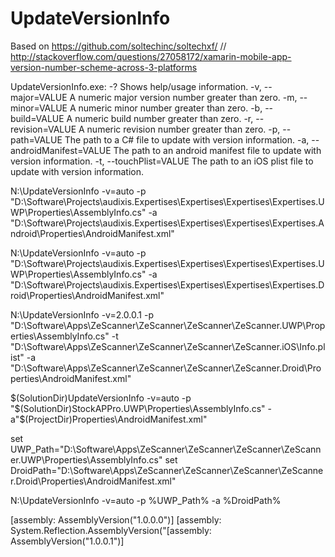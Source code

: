 # UpdateVersionInfo

Based on https://github.com/soltechinc/soltechxf/
// http://stackoverflow.com/questions/27058172/xamarin-mobile-app-version-number-scheme-across-3-platforms


UpdateVersionInfo.exe:
  -?                          Shows help/usage information.
  -v, --major=VALUE           A numeric major version number greater than zero.
  -m, --minor=VALUE           A numeric minor number greater than zero.
  -b, --build=VALUE           A numeric build number greater than zero.
  -r, --revision=VALUE        A numeric revision number greater than zero.
  -p, --path=VALUE            The path to a C# file to update with version
                              information.
  -a, --androidManifest=VALUE The path to an android manifest file to update
                              with version information.
  -t, --touchPlist=VALUE      The path to an iOS plist file to update with
                              version information.


N:\UpdateVersionInfo -v=auto 
    -p "D:\Software\Projects\audixis.Expertises\Expertises\Expertises\Expertises.UWP\Properties\AssemblyInfo.cs" 
    -a "D:\Software\Projects\audixis.Expertises\Expertises\Expertises\Expertises.Android\Properties\AndroidManifest.xml"

N:\UpdateVersionInfo -v=auto 
    -p "D:\Software\Projects\audixis.Expertises\Expertises\Expertises\Expertises.UWP\Properties\AssemblyInfo.cs" 
    -a "D:\Software\Projects\audixis.Expertises\Expertises\Expertises\Expertises.Droid\Properties\AndroidManifest.xml"

N:\UpdateVersionInfo -v=2.0.0.1 
    -p "D:\Software\Apps\ZeScanner\ZeScanner\ZeScanner\ZeScanner.UWP\Properties\AssemblyInfo.cs" 
    -t "D:\Software\Apps\ZeScanner\ZeScanner\ZeScanner\ZeScanner.iOS\Info.plist" 
    -a "D:\Software\Apps\ZeScanner\ZeScanner\ZeScanner\ZeScanner.Droid\Properties\AndroidManifest.xml"


<PreBuildEvent>$(SolutionDir)UpdateVersionInfo -v=auto -p "$(SolutionDir)StockAPPro.UWP\Properties\AssemblyInfo.cs" -a"$(ProjectDir)Properties\AndroidManifest.xml"</PreBuildEvent>


set UWP_Path="D:\Software\Apps\ZeScanner\ZeScanner\ZeScanner\ZeScanner.UWP\Properties\AssemblyInfo.cs"
set DroidPath="D:\Software\Apps\ZeScanner\ZeScanner\ZeScanner\ZeScanner.Droid\Properties\AndroidManifest.xml"

N:\UpdateVersionInfo -v=auto -p %UWP_Path% -a %DroidPath%



[assembly: AssemblyVersion("1.0.0.0")]
[assembly: System.Reflection.AssemblyVersion("[assembly: AssemblyVersion("1.0.0.1")]
